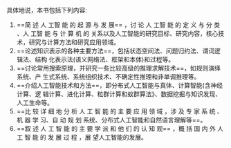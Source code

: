 具体地说，本书包括下列内容:

1. ==简 述 人 工智 能 的 起 源 与 发 展== ，讨 论 人 工智 能 的 定 义 与 分 类 、人 工智 能 与 计 算 机 的 关系以及人工智能的研究目标、研究内容，核心技术，研究与计算方法和研究应用领域。 
2. ==论述知识表示的各种主要方法==，包括状态空间法、问题归约法、谓词逻辑法、结构 化表示法(语义网络法、框架和本体)和过程等。
3. ==讨论常用搜索原理，并研究一些比较高级的推理求解技术==，如规则演绎系统、产 生式系统、系统组织技术、不确定性推理和非单调推理等。
4. ==介绍人工智能技术和方法==，即分布式人工智能与真体、计算智能(含神经计算、逻 辑计算、进化计算、粒群计算和蚁群算法》、数据挖掘与知识发现、人工生命等。
5. ==比 较 详 细 地 分 析 人 工 智 能 的 主 要 应 用 领 域 ，涉 及 专 家 系 统 、机 器 学 习、自 动 规 划 系统、分布式人工智能和自然语言理解等==。
6. ==叙 述 人 工 智 能 的 主 要 学 派 和 他 们 的 认 知 观== ，概 括 国 内 外 人 工 智 能 的 发 展 过 程 ，展 望人工智能的发展。